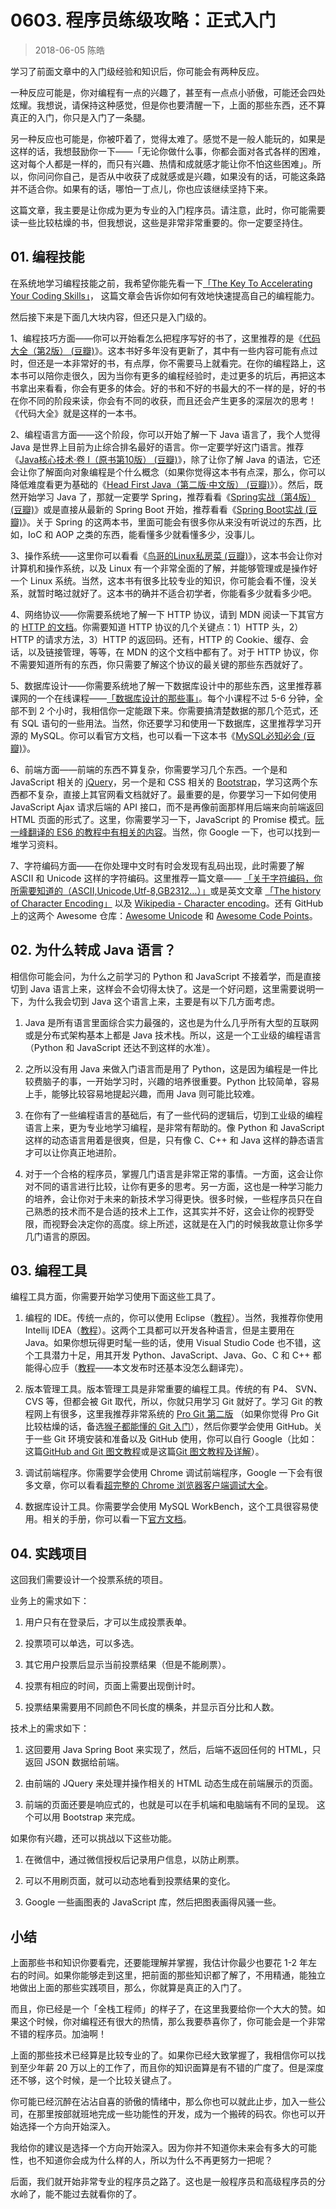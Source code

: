 # 0603. 程序员练级攻略：正式入门
> 2018-06-05 陈皓

学习了前面文章中的入门级经验和知识后，你可能会有两种反应。

一种反应可能是，你对编程有一点的兴趣了，甚至有一点点小骄傲，可能还会四处炫耀。我想说，请保持这种感觉，但是你也要清醒一下，上面的那些东西，还不算真正的入门，你只是入门了一条腿。

另一种反应也可能是，你被吓着了，觉得太难了。感觉不是一般人能玩的，如果是这样的话，我想鼓励你一下——「无论你做什么事，你都会面对各式各样的困难，这对每个人都是一样的，而只有兴趣、热情和成就感才能让你不怕这些困难」。所以，你问问你自己，是否从中收获了成就感或是兴趣，如果没有的话，可能这条路并不适合你。如果有的话，哪怕一丁点儿，你也应该继续坚持下来。

这篇文章，我主要是让你成为更为专业的入门程序员。请注意，此时，你可能需要读一些比较枯燥的书，但我想说，这些是非常非常重要的。你一定要坚持住。

## 01. 编程技能

在系统地学习编程技能之前，我希望你能先看一下[「The Key To Accelerating Your Coding Skills」](http://blog.thefirehoseproject.com/posts/learn-to-code-and-be-self-reliant/)， 这篇文章会告诉你如何有效地快速提高自己的编程能力。

然后接下来是下面几大块内容，但还只是入门级的。

1、编程技巧方面——你可以开始看怎么把程序写好的书了，这里推荐的是《[代码大全（第2版） (豆瓣)](https://book.douban.com/subject/1477390/)》。这本书好多年没有更新了，其中有一些内容可能有点过时，但还是一本非常好的书，有点厚，你不需要马上就看完。在你的编程路上，这本书可以陪你走很久，因为当你有更多的编程经验时，走过更多的坑后，再把这本书拿出来看看，你会有更多的体会。好的书和不好的书最大的不一样的是，好的书在你不同的阶段来读，你会有不同的收获，而且还会产生更多的深层次的思考！ 《代码大全》就是这样的一本书。

2、编程语言方面——这个阶段，你可以开始了解一下 Java 语言了，我个人觉得 Java 是世界上目前为止综合排名最好的语言。你一定要学好这门语言。推荐《[Java核心技术·卷 I（原书第10版） (豆瓣)](https://book.douban.com/subject/26880667/)》，除了让你了解 Java 的语法，它还会让你了解面向对象编程是个什么概念（如果你觉得这本书有点深，那么，你可以降低难度看更为基础的《[Head First Java（第二版·中文版） (豆瓣)](https://book.douban.com/subject/2000732/)》）。然后，既然开始学习 Java 了，那就一定要学 Spring，推荐看看《[Spring实战（第4版） (豆瓣)](https://book.douban.com/subject/26767354/)》或是直接从最新的 Spring Boot 开始，推荐看看《[Spring Boot实战 (豆瓣)](https://book.douban.com/subject/26857423/)》。关于 Spring 的这两本书，里面可能会有很多你从来没有听说过的东西，比如，IoC 和 AOP 之类的东西，能看懂多少就看懂多少，没事儿。

3、操作系统——这里你可以看看《[鸟哥的Linux私房菜 (豆瓣)](https://book.douban.com/subject/4889838/)》，这本书会让你对计算机和操作系统，以及 Linux 有一个非常全面的了解，并能够管理或是操作好一个 Linux 系统。当然，这本书有很多比较专业的知识，你可能会看不懂，没关系，就暂时略过就好了。这本书的确并不适合初学者，你能看多少就看多少吧。

4、网络协议——你需要系统地了解一下 HTTP 协议，请到 MDN 阅读一下其官方的 [HTTP 的文档](https://developer.mozilla.org/zh-CN/docs/Web/HTTP)。你需要知道 HTTP 协议的几个关键点：1）HTTP 头，2）HTTP 的请求方法，3）HTTP 的返回码。还有，HTTP 的 Cookie、缓存、会话，以及链接管理，等等，在 MDN 的这个文档中都有了。对于 HTTP 协议，你不需要知道所有的东西，你只需要了解这个协议的最关键的那些东西就好了。

5、数据库设计——你需要系统地了解一下数据库设计中的那些东西，这里推荐慕课网的一个在线课程——[「数据库设计的那些事」](https://www.imooc.com/learn/117)。每个小课程不过 5-6 分钟，全部不到 2 个小时，我相信你一定能跟下来。你需要搞清楚数据的那几个范式，还有 SQL 语句的一些用法。当然，你还要学习和使用一下数据库，这里推荐学习开源的 MySQL。你可以看官方文档，也可以看一下这本书《[MySQL必知必会 (豆瓣)](https://book.douban.com/subject/3354490/)》。

6、前端方面——前端的东西不算复杂，你需要学习几个东西。一个是和 JavaScript 相关的 [jQuery](https://jquery.com/)，另一个是和 CSS 相关的 [Bootstrap](https://getbootstrap.com/)，学习这两个东西都不复杂，直接上其官网看文档就好了。最重要的是，你要学习一下如何使用 JavaScript Ajax 请求后端的 API 接口，而不是再像前面那样用后端来向前端返回 HTML 页面的形式了。这里，你需要学习一下，JavaScript 的 Promise 模式。[阮一峰翻译的 ES6 的教程中有相关的内容](http://es6.ruanyifeng.com/#docs/promise)。当然，你 Google 一下，也可以找到一堆学习资料。

7、字符编码方面——在你处理中文时有时会发现有乱码出现，此时需要了解 ASCII 和 Unicode 这样的字符编码。这里推荐一篇文章—— [「关于字符编码，你所需要知道的（ASCII,Unicode,Utf-8,GB2312…）」](http://www.imkevinyang.com/2010/06/%E5%85%B3%E4%BA%8E%E5%AD%97%E7%AC%A6%E7%BC%96%E7%A0%81%EF%BC%8C%E4%BD%A0%E6%89%80%E9%9C%80%E8%A6%81%E7%9F%A5%E9%81%93%E7%9A%84.html)或是英文文章 [「The history of Character Encoding」](http://www.developerknowhow.com/1091/the-history-of-character-encoding) 以及 [Wikipedia - Character encoding](https://en.wikipedia.org/wiki/Character_encoding)。还有 GitHub 上的这两个 Awesome 仓库：[Awesome Unicode](https://github.com/jagracey/Awesome-Unicode) 和 [Awesome Code Points](https://github.com/Codepoints/awesome-codepoints)。

## 02. 为什么转成 Java 语言？

相信你可能会问，为什么之前学习的 Python 和 JavaScript 不接着学，而是直接切到 Java 语言上来，这样会不会切得太快了。这是一个好问题，这里需要说明一下，为什么我会切到 Java 这个语言上来，主要是有以下几方面考虑。

1. Java 是所有语言里面综合实力最强的，这也是为什么几乎所有大型的互联网或是分布式架构基本上都是 Java 技术栈。所以，这是一个工业级的编程语言（Python 和 JavaScript 还达不到这样的水准）。

2. 之所以没有用 Java 来做入门语言而是用了 Python，这是因为编程是一件比较费脑子的事，一开始学习时，兴趣的培养很重要。Python 比较简单，容易上手，能够比较容易地提起兴趣，而用 Java 则可能比较难。

3. 在你有了一些编程语言的基础后，有了一些代码的逻辑后，切到工业级的编程语言上来，更为专业地学习编程，是非常有帮助的。像 Python 和 JavaScript 这样的动态语言用着是很爽，但是，只有像 C、C++ 和 Java 这样的静态语言才可以让你真正地进阶。

4. 对于一个合格的程序员，掌握几门语言是非常正常的事情。一方面，这会让你对不同的语言进行比较，让你有更多的思考。另一方面，这也是一种学习能力的培养，会让你对于未来的新技术学习得更快。很多时候，一些程序员只在自己熟悉的技术而不是合适的技术上工作，这其实并不好，这会让你的视野受限，而视野会决定你的高度。综上所述，这就是在入门的时候我故意让你多学几门语言的原因。

## 03. 编程工具

编程工具方面，你需要开始学习使用下面这些工具了。

1. 编程的 IDE。传统一点的，你可以使用 Eclipse（[教程](http://www.runoob.com/eclipse/eclipse-tutorial.html)）。当然，我推荐你使用 Intellij IDEA（[教程](https://dancon.gitbooks.io/intellij-idea/content/)）。这两个工具都可以开发各种语言，但是主要用在 Java。如果你想玩得更时髦一些的话，使用 Visual Studio Code 也不错，这个工具潜力十足，用其开发 Python、JavaScript、Java、Go、C 和 C++ 都能得心应手（[教程](https://jeasonstudio.gitbooks.io/vscode-cn-doc/content/)——本文发布时还基本没怎么翻译完）。

2. 版本管理工具。版本管理工具是非常重要的编程工具。传统的有 P4、 SVN、CVS 等，但都会被 Git 取代，所以，你就只用学习 Git 就好了。学习 Git 的教程网上有很多，这里我推荐非常系统的 [Pro Git 第二版](https://git-scm.com/book/zh/v2/) （如果你觉得 Pro Git 比较枯燥的话，备选[猴子都能懂的 Git 入门](https://backlog.com/git-tutorial/cn/)），然后你要学会使用 GitHub。关于一些 Git 环境安装和准备以及 GitHub 使用，你可以自行 Google（比如：这篇[GitHub and Git 图文教程](https://github.com/JiapengLi/GitTutorial)或是这篇[Git 图文教程及详解](https://www.jianshu.com/p/1b65ed31da97)）。

3. 调试前端程序。你需要学会使用 Chrome 调试前端程序，Google 一下会有很多文章，你可以看看[超完整的 Chrome 浏览器客户端调试大全](http://www.igeekbar.com/igeekbar/post/156.htm)。

4. 数据库设计工具。你需要学会使用 MySQL WorkBench，这个工具很容易使用。相关的手册，你可以看一下[官方文档](https://dev.mysql.com/doc/refman/5.7/en/)。

## 04. 实践项目

这回我们需要设计一个投票系统的项目。

业务上的需求如下：

1. 用户只有在登录后，才可以生成投票表单。

2. 投票项可以单选，可以多选。
3. 其它用户投票后显示当前投票结果（但是不能刷票）。
4. 投票有相应的时间，页面上需要出现倒计时。
5. 投票结果需要用不同颜色不同长度的横条，并显示百分比和人数。

技术上的需求如下：

1. 这回要用 Java Spring Boot 来实现了，然后，后端不返回任何的 HTML，只返回 JSON 数据给前端。

2. 由前端的 JQuery 来处理并操作相关的 HTML 动态生成在前端展示的页面。
3. 前端的页面还要是响应式的，也就是可以在手机端和电脑端有不同的呈现。 这个可以用 Bootstrap 来完成。

如果你有兴趣，还可以挑战以下这些功能。

1. 在微信中，通过微信授权后记录用户信息，以防止刷票。

2. 可以不用刷页面，就可以动态地看到投票结果的变化。
3. Google 一些画图表的 JavaScript 库，然后把图表画得风骚一些。

## 小结

上面那些书和知识你要看完，还要能理解并掌握，我估计你最少也要花 1-2 年左右的时间。如果你能够走到这里，把前面的那些知识都了解了，不用精通，能独立地做出上面的那些实践项目，那么，你就算是真正的入门了。

而且，你已经是一个「全栈工程师」的样子了，在这里我要给你一个大大的赞。如果这个时候，你对编程还有很大的热情，那么我要恭喜你了，你可能会是一个非常不错的程序员。加油啊！

上面的那些技术已经算是比较专业的了。如果你已经大致掌握了，我相信你可以找到至少年薪 20 万以上的工作了，而且你的知识面算是有不错的广度了。但是深度还不够，这个时候，是一个比较关键点了。

你可能已经沉醉在沾沾自喜的骄傲的情绪中，那么你也可以就此止步，加入一些公司，在那里按部就班地完成一些功能性的开发，成为一个搬砖的码农。你也可以开始选择一个方向开始深入。

我给你的建议是选择一个方向开始深入。因为你并不知道你未来会有多大的可能性，也不知道你会成为什么样的人，所以为什么不再更努力一把呢？

后面，我们就开始非常专业的程序员之路了。这也是一般程序员和高级程序员的分水岭了，能不能过去就看你的了。

